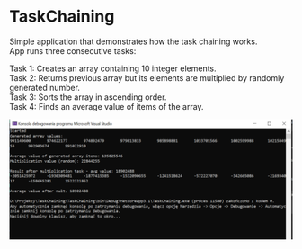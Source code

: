 # TaskChaining

Simple application that demonstrates how the task chaining works. <br />
App runs three consecutive tasks: <br/>

Task 1: Creates an array containing 10 integer elements. <br/>
Task 2: Returns previous array but its elements are multiplied by randomly generated number. <br/>
Task 3: Sorts the array in ascending order. <br/>
Task 4: Finds an average value of items of the array. <br/>

![Photo](https://github.com/Tomasz789/TaskChaining/blob/master/updatedExample.PNG)


